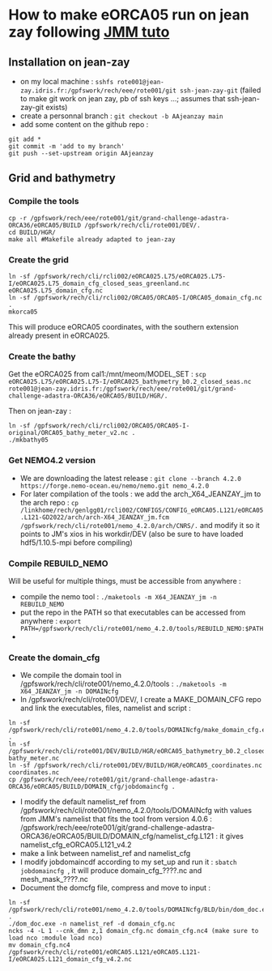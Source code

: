# How to make eORCA05 run on jean zay following [JMM tuto](https://github.com/auraoupa/grand-challenge-adastra-ORCA36/tree/main/eORCA05)

## Installation on jean-zay

  - on my local machine : ```sshfs rote001@jean-zay.idris.fr:/gpfswork/rech/eee/rote001/git ssh-jean-zay-git``` (failed to make git work on jean zay, pb of ssh keys ...; assumes that ssh-jean-zay-git exists)
  - create a personnal branch : ```git checkout -b AAjeanzay main```
  - add some content on the github repo :

```
git add *
git commit -m 'add to my branch'
git push --set-upstream origin AAjeanzay
```

## Grid and bathymetry
### Compile the tools

```
cp -r /gpfswork/rech/eee/rote001/git/grand-challenge-adastra-ORCA36/eORCA05/BUILD /gpfswork/rech/cli/rote001/DEV/.
cd BUILD/HGR/
make all #Makefile already adapted to jean-zay
```

### Create the grid

```
ln -sf /gpfswork/rech/cli/rcli002/eORCA025.L75/eORCA025.L75-I/eORCA025.L75_domain_cfg_closed_seas_greenland.nc eORCA025.L75_domain_cfg.nc
ln -sf /gpfswork/rech/cli/rcli002/ORCA05/ORCA05-I/ORCA05_domain_cfg.nc .
mkorca05
```

This will produce eORCA05 coordinates, with the southern extension already present in eORCA025.

### Create the bathy

Get the eORCA025 from cal1:/mnt/meom/MODEL_SET : ```scp eORCA025.L75/eORCA025.L75-I/eORCA025_bathymetry_b0.2_closed_seas.nc rote001@jean-zay.idris.fr:/gpfswork/rech/eee/rote001/git/grand-challenge-adastra-ORCA36/eORCA05/BUILD/HGR/.```

Then on jean-zay :
```
ln -sf /gpfswork/rech/cli/rcli002/ORCA05/ORCA05-I-original/ORCA05_bathy_meter_v2.nc .
./mkbathy05
```
### Get NEMO4.2 version
 - We are downloading the latest release :
```git clone --branch 4.2.0 https://forge.nemo-ocean.eu/nemo/nemo.git nemo_4.2.0```
 - For later compilation of the tools : we add the arch_X64_JEANZAY_jm to the arch repo : ```cp /linkhome/rech/genlgg01/rcli002/CONFIGS/CONFIG_eORCA05.L121/eORCA05.L121-GD2022/arch/arch-X64_JEANZAY_jm.fcm /gpfswork/rech/cli/rote001/nemo_4.2.0/arch/CNRS/.``` and modify it so it points to JM's xios in his workdir/DEV (also be sure to have loaded hdf5/1.10.5-mpi before compiling)

### Compile REBUILD_NEMO

Will be useful for multiple things, must be accessible from anywhere :
  - compile the nemo tool : ```./maketools -m X64_JEANZAY_jm -n REBUILD_NEMO```
  - put the repo in the PATH so that executables can be accessed from anywhere : ```export PATH=/gpfswork/rech/cli/rote001/nemo_4.2.0/tools/REBUILD_NEMO:$PATH```
  - 
### Create the domain_cfg

 - We compile the domain tool in /gpfswork/rech/cli/rote001/nemo_4.2.0/tools : ```./maketools -m X64_JEANZAY_jm -n DOMAINcfg```
 - In /gpfswork/rech/cli/rote001/DEV/, I create a MAKE_DOMAIN_CFG repo and link the executables, files, namelist and script :
```
ln -sf /gpfswork/rech/cli/rote001/nemo_4.2.0/tools/DOMAINcfg/make_domain_cfg.exe .
ln -sf /gpfswork/rech/cli/rote001/DEV/BUILD/HGR/eORCA05_bathymetry_b0.2_closed_seas.nc bathy_meter.nc
ln -sf /gpfswork/rech/cli/rote001/DEV/BUILD/HGR/eORCA05_coordinates.nc coordinates.nc
cp /gpfswork/rech/eee/rote001/git/grand-challenge-adastra-ORCA36/eORCA05/BUILD/DOMAIN_cfg/jobdomaincfg .
```
 - I modify the default namelist_ref from /gpfswork/rech/cli/rote001/nemo_4.2.0/tools/DOMAINcfg with values from JMM's namelist that fits the tool from version 4.0.6 : /gpfswork/rech/eee/rote001/git/grand-challenge-adastra-ORCA36/eORCA05/BUILD/DOMAIN_cfg/namelist_cfg.L121 : it gives namelist_cfg_eORCA05.L121_v4.2
 - make a link between namelist_ref and namelist_cfg
 - I modify jobdomaincdf according to my set_up and run it : ```sbatch jobdomaincfg ```, it will produce domain_cfg_????.nc and mesh_mask_????.nc
 - Document the domcfg file, compress and move to input :
```
ln -sf /gpfswork/rech/cli/rote001/nemo_4.2.0/tools/DOMAINcfg/BLD/bin/dom_doc.exe .
./dom_doc.exe -n namelist_ref -d domain_cfg.nc 
ncks -4 -L 1 --cnk_dmn z,1 domain_cfg.nc domain_cfg.nc4 (make sure to load nco :module load nco)
mv domain_cfg.nc4 /gpfswork/rech/cli/rote001/eORCA05.L121/eORCA05.L121-I/eORCA025.L121_domain_cfg_v4.2.nc
```







